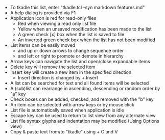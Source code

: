 * To tkadle this list, enter "tkadle.tcl -syn markdown features.md"
* A help dialog is provided via F1
* Application icon is red for read-only files
    + Red when viewing a read only list file
    + Yellow when an unsaved modification has been made to the list
    + A green check [x] box when the list is saved to file
    + An inverted green check box when the list has not been modified
* List items can be easily moved
    + <Shift> and up or down arrows to change sequence order
    + <Shift> and left or right to promote or demote in hierarchy
* Arrow keys can navigate the list and open/close expandable items
* Delete key will remove the selected item
* Insert key will create a new item in the specified direction
    + Insert direction is changed by <Control> + Insert
* A list can be searched for text and all found items will be selected
* A (sub)list can rearrange in ascending, descending or random order by "a" key
* Check boxes can be added, checked, and removed with the "b" key
* An item can be selected with arrow keys or by mouse click
* List file is automatically saved when application is idle
* Escape key can be used to return to list view from any alternate view
* List file syntax glyphs and indentation may be modified (Using Options view)
* Copy & paste text from/to "tkadle" using <Control> + C and V
